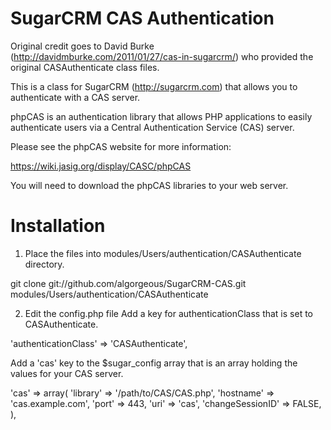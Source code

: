 SugarCRM CAS Authentication
===========================

Original credit goes to David Burke
(http://davidmburke.com/2011/01/27/cas-in-sugarcrm/) who provided the original
CASAuthenticate class files.

This is a class for SugarCRM (http://sugarcrm.com) that allows you to
authenticate with a CAS server.

phpCAS is an authentication library that allows PHP applications to easily
authenticate users via a Central Authentication Service (CAS) server.

Please see the phpCAS website for more information:

https://wiki.jasig.org/display/CASC/phpCAS

You will need to download the phpCAS libraries to your web server.

Installation
============

1. Place the files into modules/Users/authentication/CASAuthenticate directory.

git clone git://github.com/algorgeous/SugarCRM-CAS.git modules/Users/authentication/CASAuthenticate

2. Edit the config.php file
Add a key for authenticationClass that is set to CASAuthenticate.

  'authenticationClass' => 'CASAuthenticate',

Add a 'cas' key to the $sugar_config array that is an array holding the values for
your CAS server.

  'cas' => array(
    'library' => '/path/to/CAS/CAS.php',
    'hostname' => 'cas.example.com',
    'port' => 443,
    'uri' => 'cas',
    'changeSessionID' => FALSE,
  ),
